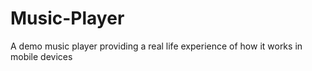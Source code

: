 # Music-Player
A demo music player providing a real life experience of how it works in mobile devices
